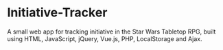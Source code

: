 # Initiative-Tracker
A small web app for tracking initiative in the Star Wars Tabletop RPG, built using HTML, JavaScript, jQuery, Vue.js, PHP, LocalStorage and Ajax.
